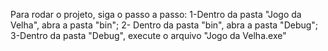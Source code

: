 Para rodar o projeto, siga o passo a passo:
1-Dentro da pasta "Jogo da Velha", abra a pasta "bin";
2- Dentro da pasta "bin", abra a pasta "Debug";
3-Dentro da pasta "Debug", execute o arquivo "Jogo da Velha.exe"
